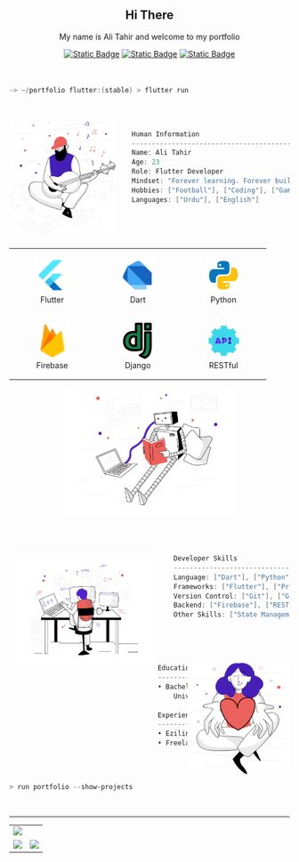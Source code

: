 <br>
<h2 align="center">Hi There</h2>


<p align="center">My name is Ali Tahir and welcome to my portfolio</p>
<div display:flex, align="center">
<a href="https://www.instagram.com/yourusername/" target="_blank"><img alt="Static Badge" src="https://img.shields.io/badge/Gmail-5222D0?logo=gmail&logoColor=ffffff"></a>
<a href="https://www.instagram.com/yourusername/" target="_blank"><img alt="Static Badge" src="https://img.shields.io/badge/LinkedIn-5222D0?&logoColor=ffffff"></a>
<a href="https://www.instagram.com/yourusername/" target="_blank"><img alt="Static Badge" src="https://img.shields.io/badge/Instagram-5222D0?logo=instagram&logoColor=ffffff"></a>
</div>

<br>
<br>

```powershell
-> ~/portfolio flutter:(stable) > flutter run
```
<br>
<br>

<img align="left" src="svg/inspiration.svg" height="200px"/>


```csharp
    Human Information
    ------------------------------------------
    Name: Ali Tahir
    Age: 23
    Role: Flutter Developer
    Mindset: "Forever learning. Forever building."
    Hobbies: ["Football"], ["Coding"], ["Gaming"], ["Music"]
    Languages: ["Urdu"], ["English"]
```

<br>
<br>
<br>

<div align="center">
 <table align="left">
        <tr>
            <td align="center" width="140" height="112.43">
                <img src="icons/flutter.png" width="65px"/>
                <br /> Flutter
            </td>
            <td align="center" width="140" height="112.43">
                <img src="icons/dart.png" width="65px"/>
                <br /> Dart
            </td>
            <td align="center" width="140" height="112.43">
                <img src="icons/python.png" width="65px"/>
                <br /> Python
            </td>
        </tr>
        <tr>
            <td align="center" width="140" height="112.43">
                <img src="icons/firebase.png" width="65px"/>
                <br /> Firebase
            </td>
            <td align="center" width="140" height="112.43">
                <img src="icons/django.png" width="65px"/>
                <br /> Django
            </td>
             <td align="center" width="140" height="112.43">
                <img src="icons/restful.png" width="65px"/>
                <br /> RESTful
            </td>
        </tr>
    </table>
<img src="svg/artificialintelligence.svg" height="230px"/>
</div>
<br>
<br>
<br>
<div>

<img align="left" src="svg/webdevelopment.svg" height="200px"/>

```csharp
    Developer Skills
    ------------------------------------------
    Language: ["Dart"], ["Python"], ["C++"], ["Java"] (basic)
    Frameworks: ["Flutter"], ["Provider"], ["BLoC"], ["Firebase"], ["Django"] (basic)
    Version Control: ["Git"], ["GitHub"]
    Backend: ["Firebase"], ["RESTFUL APIs"], ["SQLite"] (basic)
    Other Skills: ["State Management"], ["Clean Architecture"], ["Debugging & Testing"]
```
</div>



<br>
<br>
<br>



<div>

<img align="right" src="svg/givingback.svg" height="200px"/>

```csharp
Education
------------------------------------------
• Bachelor's in Computer Science (Pursuing)
    University of Engineering and Technology Taxila, 2021 November - 2025 June.

Experience
------------------------------------------
• Eziline Software House | Internship | 2024 March - 2024 May (3 Months)
• Freelance Flutter Developer | 2023 August - 2025 April
```
    
</div>


<br>
<br>

```powershell
> run portfolio --show-projects
```
















<br>

<hr>

<table>
  <tr>
    <td colspan="2">
     <img src="https://github-profile-trophy.vercel.app/?username=itsAliTahir&theme=radical&margin-w=15"/>
    </td>
  </tr>
  <tr>
    <td>
      <img 
        src="https://github-readme-stats.vercel.app/api?username=itsAliTahir&theme=radical&hide_border=false&include_all_commits=false&count_private=false" />
    </td>
    <td>
      <img 
        src="https://github-readme-streak-stats.herokuapp.com/?user=itsAliTahir&theme=radical&hide_border=false" />
    </td>
  </tr>
</table>



<!-- 
<h2 align="center">Connect with me 🌐</h2>
<hr>

<p align="center">
    <a href="mailto:alitahir2013@gmail.com" target="_blank">
        <img src="https://img.shields.io/badge/Gmail-D14836?style=for-the-badge&logo=gmail&logoColor=white" alt="Gmail" />
    </a> 
    <a href="https://www.linkedin.com/in/ali-tahir-948454248/" target="_blank">
        <img src="https://img.shields.io/badge/LinkedIn-0077B5?style=for-the-badge&logo=linkedin&logoColor=white" alt="LinkedIn" />
    </a> 
    <a href="https://web.facebook.com/profile.php?id=100051901068678" target="_blank">
        <img src="https://img.shields.io/badge/Facebook-1877F2?style=for-the-badge&logo=facebook&logoColor=white" alt="Facebook" />
    </a>
</p>

-->
